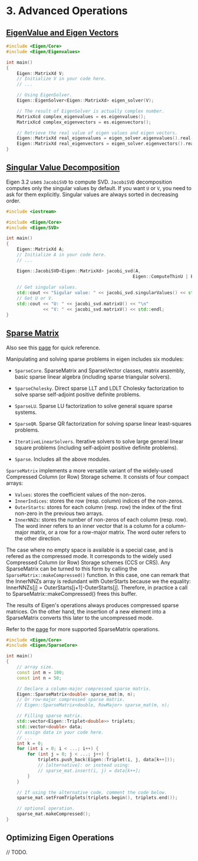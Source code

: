 # 3. Advanced Operations

## [EigenValue and Eigen Vectors](http://eigen.tuxfamily.org/dox-3.2/classEigen_1_1EigenSolver.html)

```C++
#include <Eigen/Core>
#include <Eigen/Eigenvalues>

int main()
{
    Eigen::MatrixXd V;
    // Initialize V in your code here.
    // ...

    // Using EigenSolver.
    Eigen::EigenSolver<Eigen::MatrixXd> eigen_solver(V);

    // The result of EigenSolver is actually complex number.
    MatrixXcd complex_eigenvalues = es.eigenvalues();
    MatrixXcd complex_eigenvectors = es.eigenvectors();

    // Retrieve the real value of eigen values and eigen vectors.
    Eigen::MatrixXd real_eigenvalues = eigen_solver.eigenvalues().real();
    Eigen::MatrixXd real_eigenvectors = eigen_solver.eigenvectors().real();
}

```

## [Singular Value Decomposition](http://eigen.tuxfamily.org/dox-3.2/classEigen_1_1JacobiSVD.html#title0)

Eigen 3.2 uses `JacobiSVD` to compute SVD.  `JacobiSVD` decomposition computes only the singular values by default. If you want `U` or `V`, you need to ask for them explicitly. Singular values are always sorted in decreasing order.

```C++
#include <iostream>

#include <Eigen/Core>
#include <Eigen/SVD>

int main()
{
    Eigen::MatrixXd A;
    // Initialize A in your code here.
    // ...

    Eigen::JacobiSVD<Eigen::MatrixXd> jacobi_svd(A, 
                                                Eigen::ComputeThinU | Eigen::ComputeThinV);
    
    // Get singular values.
    std::cout << "Sigular value: " << jacobi_svd.singularValues() << std::endl;
    // Get U or V.
    std::cout << "U: " << jacobi_svd.matrixU() << "\n"
              << "V: " << jacobi_svd.matrixV() << std::endl; 
}

```

## [Sparse Matrix](http://eigen.tuxfamily.org/dox-3.2/group__TutorialSparse.html)
Also see this [page](http://eigen.tuxfamily.org/dox-3.2/group__SparseQuickRefPage.html) for quick reference.

Manipulating and solving sparse problems in eigen includes six modules:
- `SparseCore`. SparseMatrix and SparseVector classes, matrix assembly, basic sparse linear algebra (including sparse triangular solvers).

- `SparseCholesky`. Direct sparse LLT and LDLT Cholesky factorization to solve sparse self-adjoint positive definite problems.

- `SparseLU`. Sparse LU factorization to solve general square sparse systems.

- `SparseQR`. Sparse QR factorization for solving sparse linear least-squares problems.

- `IterativeLinearSolvers`. Iterative solvers to solve large general linear square problems (including self-adjoint positive definite problems).

- `Sparse`. Includes all the above modules.

`SparseMatrix` implements a more versatile variant of the widely-used Compressed Column (or Row) Storage scheme. It consists of four compact arrays:

- `Values`: stores the coefficient values of the non-zeros.
- `InnerIndices`: stores the row (resp. column) indices of the non-zeros.
- `OuterStarts`: stores for each column (resp. row) the index of the first non-zero in the previous two arrays.
- `InnerNNZs`: stores the number of non-zeros of each column (resp. row). The word inner refers to an inner vector that is a column for a column-major matrix, or a row for a row-major matrix. The word outer refers to the other direction.

The case where no empty space is available is a special case, and is refered as the compressed mode. It corresponds to the widely used Compressed Column (or Row) Storage schemes (CCS or CRS). Any SparseMatrix can be turned to this form by calling the `SparseMatrix::makeCompressed()` function. In this case, one can remark that the InnerNNZs array is redundant with OuterStarts because we the equality: InnerNNZs[j] = OuterStarts[j+1]-OuterStarts[j]. Therefore, in practice a call to SparseMatrix::makeCompressed() frees this buffer.

The results of Eigen's operations always produces compressed sparse matrices. On the other hand, the insertion of a new element into a SparseMatrix converts this later to the uncompressed mode.

Refer to the [page](http://eigen.tuxfamily.org/dox-3.2/group__SparseQuickRefPage.html) for more supported SparseMatrix operations.

```C++
#include <Eigen/Core>
#include <Eigen/SparseCore>

int main()
{
    // array size.
    const int m = 100;
    const int n = 50;

    // Declare a column-major compressed sparse matrix.
    Eigen::SparseMatrix<double> sparse_mat(m, n);
    // Or row-major compressed sparse matrix.
    // Eigen::SparseMatrix<double, RowMajor> sparse_mat(m, n);

    // Filling sparse matrix.
    std::vector<Eigen::Triplet<double>> triplets;
    std::vector<double> data;
    // assign data in your code here.
    // ...
    int k = 0;
    for (int i = 0; i < ...; i++) {
        for (int j = 0; j < ...; j++) {
            triplets.push_back(Eigen::Triplet(i, j, data[k++]));
            // [alternative]: or instead using:
            // sparse_mat.insert(i, j) = data[k++];
        }
    }

    // If using the alternative code, comment the code below.
    sparse_mat.setFromTriplets(triplets.begin(), triplets.end());

    // optional operation.
    sparse_mat.makeCompressed();
}
```

## Optimizing Eigen Operations

// TODO.